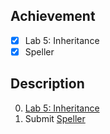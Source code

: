 ## Achievement

- [x] Lab 5: Inheritance
- [x] Speller

## Description

0. [Lab 5: Inheritance](https://cs50.harvard.edu/x/2024/psets/5/inheritance/)
1. Submit [Speller](https://cs50.harvard.edu/x/2024/psets/5/speller/)